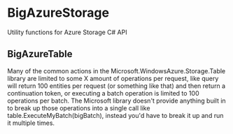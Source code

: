 # BigAzureStorage
Utility functions for Azure Storage C# API
## BigAzureTable
Many of the common actions in the Microsoft.WindowsAzure.Storage.Table library are limited to some X amount of operations per request, like query will return 100 entities per request (or something like that) and then return a continuation token, or executing a batch operation is limited to 100 operations per batch.  The Microsoft library doesn't provide anything built in to break up those operations into a single call like
table.ExecuteMyBatch(bigBatch), instead you'd have to break it up and run it multiple times.
